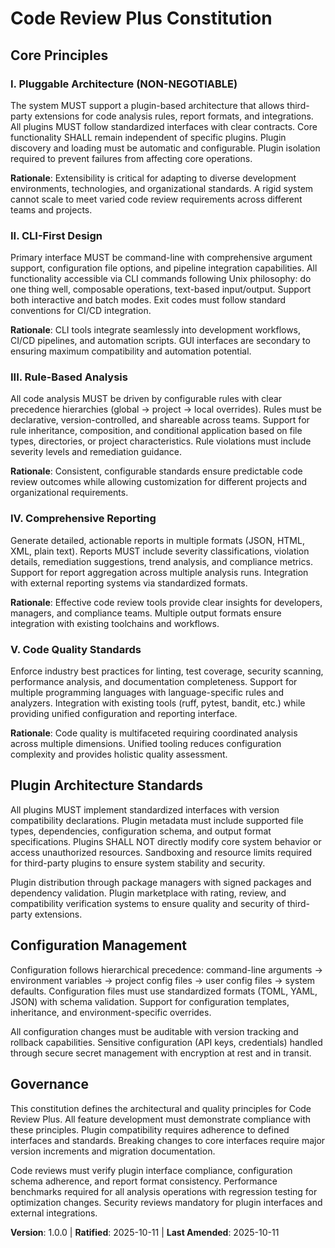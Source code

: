 <!--
Sync Impact Report:
- Version change: Template → 1.0.0 
- Added principles: Pluggable Architecture, CLI-First Design, Rule-Based Analysis, Comprehensive Reporting, Code Quality Standards
- Added sections: Plugin Architecture Standards, Configuration Management
- Templates requiring updates: ✅ plan-template.md, spec-template.md, tasks-template.md, agent-file-template.md
- Follow-up TODOs: None
-->

# Code Review Plus Constitution

## Core Principles

### I. Pluggable Architecture (NON-NEGOTIABLE)
The system MUST support a plugin-based architecture that allows third-party extensions for 
code analysis rules, report formats, and integrations. All plugins MUST follow standardized 
interfaces with clear contracts. Core functionality SHALL remain independent of specific 
plugins. Plugin discovery and loading must be automatic and configurable. Plugin isolation 
required to prevent failures from affecting core operations.

**Rationale**: Extensibility is critical for adapting to diverse development environments, 
technologies, and organizational standards. A rigid system cannot scale to meet varied 
code review requirements across different teams and projects.

### II. CLI-First Design
Primary interface MUST be command-line with comprehensive argument support, configuration 
file options, and pipeline integration capabilities. All functionality accessible via CLI 
commands following Unix philosophy: do one thing well, composable operations, text-based 
input/output. Support both interactive and batch modes. Exit codes must follow standard 
conventions for CI/CD integration.

**Rationale**: CLI tools integrate seamlessly into development workflows, CI/CD pipelines, 
and automation scripts. GUI interfaces are secondary to ensuring maximum compatibility 
and automation potential.

### III. Rule-Based Analysis  
All code analysis MUST be driven by configurable rules with clear precedence hierarchies 
(global → project → local overrides). Rules must be declarative, version-controlled, and 
shareable across teams. Support for rule inheritance, composition, and conditional 
application based on file types, directories, or project characteristics. Rule violations 
must include severity levels and remediation guidance.

**Rationale**: Consistent, configurable standards ensure predictable code review outcomes 
while allowing customization for different projects and organizational requirements.

### IV. Comprehensive Reporting
Generate detailed, actionable reports in multiple formats (JSON, HTML, XML, plain text). 
Reports MUST include severity classifications, violation details, remediation suggestions, 
trend analysis, and compliance metrics. Support for report aggregation across multiple 
analysis runs. Integration with external reporting systems via standardized formats.

**Rationale**: Effective code review tools provide clear insights for developers, managers, 
and compliance teams. Multiple output formats ensure integration with existing toolchains 
and workflows.

### V. Code Quality Standards
Enforce industry best practices for linting, test coverage, security scanning, performance 
analysis, and documentation completeness. Support for multiple programming languages with 
language-specific rules and analyzers. Integration with existing tools (ruff, pytest, 
bandit, etc.) while providing unified configuration and reporting interface.

**Rationale**: Code quality is multifaceted requiring coordinated analysis across multiple 
dimensions. Unified tooling reduces configuration complexity and provides holistic 
quality assessment.

## Plugin Architecture Standards

All plugins MUST implement standardized interfaces with version compatibility declarations. 
Plugin metadata must include supported file types, dependencies, configuration schema, 
and output format specifications. Plugins SHALL NOT directly modify core system behavior 
or access unauthorized resources. Sandboxing and resource limits required for third-party 
plugins to ensure system stability and security.

Plugin distribution through package managers with signed packages and dependency validation. 
Plugin marketplace with rating, review, and compatibility verification systems to ensure 
quality and security of third-party extensions.

## Configuration Management

Configuration follows hierarchical precedence: command-line arguments → environment variables 
→ project config files → user config files → system defaults. Configuration files must 
use standardized formats (TOML, YAML, JSON) with schema validation. Support for configuration 
templates, inheritance, and environment-specific overrides.

All configuration changes must be auditable with version tracking and rollback capabilities. 
Sensitive configuration (API keys, credentials) handled through secure secret management 
with encryption at rest and in transit.

## Governance

This constitution defines the architectural and quality principles for Code Review Plus. 
All feature development must demonstrate compliance with these principles. Plugin 
compatibility requires adherence to defined interfaces and standards. Breaking changes 
to core interfaces require major version increments and migration documentation.

Code reviews must verify plugin interface compliance, configuration schema adherence, 
and report format consistency. Performance benchmarks required for all analysis operations 
with regression testing for optimization changes. Security reviews mandatory for plugin 
interfaces and external integrations.

**Version**: 1.0.0 | **Ratified**: 2025-10-11 | **Last Amended**: 2025-10-11